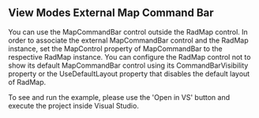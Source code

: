 ## View Modes External Map Command Bar
You can use the MapCommandBar control outside the RadMap control. In order to associate the external MapCommandBar control and the RadMap instance, set the MapControl property of MapCommandBar to the respective RadMap instance.
You can configure the RadMap control not to show its default MapCommandBar control using its CommandBarVisibility property or the UseDefaultLayout property that disables the default layout of RadMap.

To see and run the example, please use the 'Open in VS' button and execute the project inside Visual Studio.

[//]: <keywords:CommandBarVisibility>
